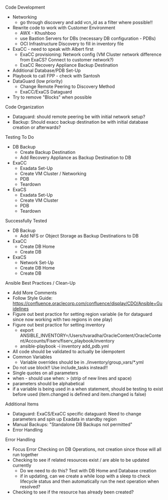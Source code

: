 

Code Development
- Networking
    - go through discovery and add vcn_id as a filter where possible!!
- Rewrite code to work with Customer Environment
    - AWX - Khushboo
    - use Bastion Servers for DBs (necessary DB configuration - PDBs)
    - OCI Infrastructure Discovery to fill in inventory file
- ExaCC - need to speak with Albert first
    - ExaCC provisioning: Network config (VM Cluster network difference from ExaCS? Connect to customer network?)
    - ExaCC Recovery Appliance Backup Destination
- Additional Database/PDB Set-Up 
- Playbook to call FPP - check with Santosh
- DataGuard (low priority)
    - Change Remote Peering to Discovery Method
    - ExaCC/ExaCS Dataguard
- Try to remove "Blocks" when possible

Code Organization
- Dataguard: should remote peering be with initial network setup?
- Backup: Should exacc backup destination be with initial database creation or afterwards?

Testing To Do 
- DB Backup
    - Create Backup Destination
    - Add Recovery Appliance as Backup Destination to DB
- ExaCC
    - Exadata Set-Up
    - Create VM Cluster / Networking
    - PDB
    - Teardown
- ExaCS
    - Exadata Set-Up
    - Create VM Cluster 
    - PDB
    - Teardown

Successfully Tested 
- DB Backup
    - Add NFS or Object Storage as Backup Destinations to DB
- ExaCC
    - Create DB Home
    - Create DB 
- ExaCS
    - Network Set-Up
    - Create DB Home
    - Create DB 

Ansible Best Practices / Clean-Up
- Add More Comments
- Follow Style Guide: https://confluence.oraclecorp.com/confluence/display/CDO/Ansible+Guidelines
- Figure out best practice for setting region variable (ie for dataguard since now working with two regions in one play)
- Figure out best practice for setting inventory 
    - export ANSIBLE_INVENTORY=/Users/tvaradha/OracleContent/OracleContent/Accounts/Fiserv/fiserv_playbook/inventory
    - ansible-playbook -i inventory add_pdb.yml
- All code should be validated to actually be idempotent
- Common Variables
    - Variable overrides should be in ./inventory/group_vars/*.yml
- Do not use block!! Use include_tasks instead!!
- Single quotes on all parameters
- when - should use when: > (strip of new lines and space)
- parameters should be alphabetical
- if a variable is being used in a when statement, should be testing to exist before used (item.changed is defined and item.changed is false)

Additional Items
- Dataguard: ExaCS/ExaCC specific dataguard: Need to change parameters and spin up Exadata in standby region
- Manual Backups: "Standalone DB Backups not permitted"
- Error Handling

Error Handling
- Focus Error Checking on DB Operations, not creation since those will all run together
- Checking to see if related resources exist / are able to be updated currently 
    - Do we need to do this? Test with DB Home and Database creation
    - if in updating, can we create a while loop with a sleep to check lifecycle status and then automatically run the next operation when resolved?
- Checking to see if the resource has already been created?
